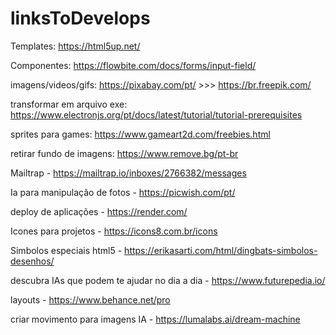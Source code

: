 # linksToDevelops

Templates: https://html5up.net/

Componentes: https://flowbite.com/docs/forms/input-field/

imagens/videos/gifs: https://pixabay.com/pt/ >>> https://br.freepik.com/

transformar em arquivo exe: https://www.electronjs.org/pt/docs/latest/tutorial/tutorial-prerequisites

sprites para games: https://www.gameart2d.com/freebies.html

retirar fundo de imagens: https://www.remove.bg/pt-br

Mailtrap - https://mailtrap.io/inboxes/2766382/messages

Ia para manipulação de fotos - https://picwish.com/pt/

deploy de aplicações -  https://render.com/

Icones para projetos - https://icons8.com.br/icons

Simbolos especiais html5 - https://erikasarti.com/html/dingbats-simbolos-desenhos/

descubra IAs que podem te ajudar no dia a dia - https://www.futurepedia.io/

layouts - https://www.behance.net/pro

criar movimento para imagens IA - https://lumalabs.ai/dream-machine
